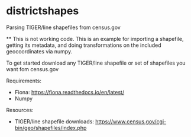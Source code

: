 # districtshapes

Parsing TIGER/line shapefiles from census.gov

** This is not working code. This is an example for importing a shapefile, getting its metadata, and doing transformations on the included geocoordinates via numpy.

To get started download any TIGER/line shapefile or set of shapefiles you want fom census.gov


Requirements:

- Fiona: https://fiona.readthedocs.io/en/latest/
- Numpy


Resources:

- TIGER/line shapefile downloads: https://www.census.gov/cgi-bin/geo/shapefiles/index.php